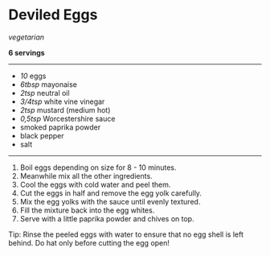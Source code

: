 # Deviled Eggs

*vegetarian*

**6 servings**

---

- *10* eggs
- *6tbsp* mayonaise
- *2tsp* neutral oil
- *3/4tsp* white vine vinegar
- *2tsp* mustard (medium hot)
- *0,5tsp* Worcestershire sauce
- smoked paprika powder
- black pepper
- salt

---

1. Boil eggs depending on size for 8 - 10 minutes.
2. Meanwhile mix all the other ingredients.
3. Cool the eggs with cold water and peel them.
4. Cut the eggs in half and remove the egg yolk carefully.
5. Mix the egg yolks with the sauce until evenly textured.
6. Fill the mixture back into the egg whites.
7. Serve with a little paprika powder and chives on top. 

Tip: Rinse the peeled eggs with water to ensure that no egg shell is left behind. Do hat only before cutting the egg open!